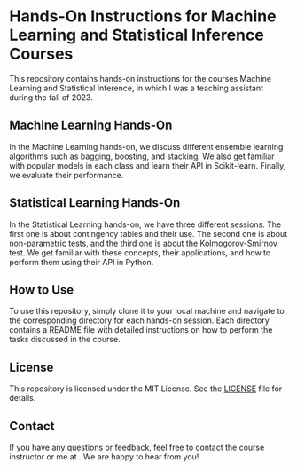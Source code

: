 # Hands-On Instructions for Machine Learning and Statistical Inference Courses

This repository contains hands-on instructions for the courses Machine Learning and Statistical Inference, in which I was a teaching assistant during the fall of 2023.

## Machine Learning Hands-On

In the Machine Learning hands-on, we discuss different ensemble learning algorithms such as bagging, boosting, and stacking. We also get familiar with popular models in each class and learn their API in Scikit-learn. Finally, we evaluate their performance.

## Statistical Learning Hands-On

In the Statistical Learning hands-on, we have three different sessions. The first one is about contingency tables and their use. The second one is about non-parametric tests, and the third one is about the Kolmogorov-Smirnov test. We get familiar with these concepts, their applications, and how to perform them using their API in Python.

## How to Use

To use this repository, simply clone it to your local machine and navigate to the corresponding directory for each hands-on session. Each directory contains a README file with detailed instructions on how to perform the tasks discussed in the course.

## License

This repository is licensed under the MIT License. See the [LICENSE](https://github.com/<username>/<repository>/blob/main/LICENSE) file for details.

## Contact

If you have any questions or feedback, feel free to contact the course instructor or me at <email>. We are happy to hear from you!

